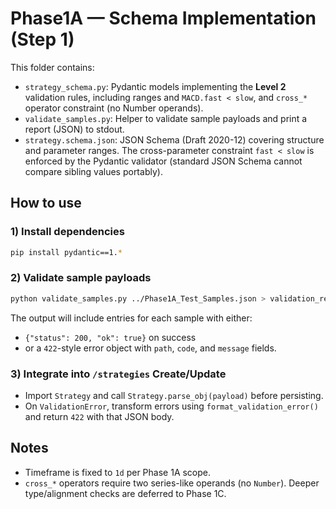 
# Phase1A — Schema Implementation (Step 1)

This folder contains:
- `strategy_schema.py`: Pydantic models implementing the **Level 2** validation rules, including ranges and `MACD.fast < slow`, and `cross_*` operator constraint (no Number operands).
- `validate_samples.py`: Helper to validate sample payloads and print a report (JSON) to stdout.
- `strategy.schema.json`: JSON Schema (Draft 2020-12) covering structure and parameter ranges. The cross-parameter constraint `fast < slow` is enforced by the Pydantic validator (standard JSON Schema cannot compare sibling values portably).

## How to use

### 1) Install dependencies
```bash
pip install pydantic==1.*
```

### 2) Validate sample payloads
```bash
python validate_samples.py ../Phase1A_Test_Samples.json > validation_report.json
```

The output will include entries for each sample with either:
- `{"status": 200, "ok": true}` on success
- or a `422`-style error object with `path`, `code`, and `message` fields.

### 3) Integrate into `/strategies` Create/Update
- Import `Strategy` and call `Strategy.parse_obj(payload)` before persisting.
- On `ValidationError`, transform errors using `format_validation_error()` and return `422` with that JSON body.

## Notes
- Timeframe is fixed to `1d` per Phase 1A scope.
- `cross_*` operators require two series-like operands (no `Number`). Deeper type/alignment checks are deferred to Phase 1C.
